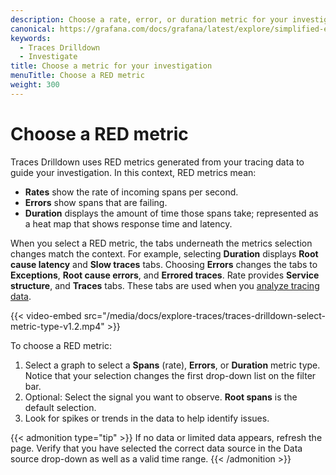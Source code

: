 ```yaml
---
description: Choose a rate, error, or duration metric for your investigation.
canonical: https://grafana.com/docs/grafana/latest/explore/simplified-exploration/traces/investigate/choose-red-metric/
keywords:
  - Traces Drilldown
  - Investigate
title: Choose a metric for your investigation
menuTitle: Choose a RED metric
weight: 300
---
```


# Choose a RED metric

Traces Drilldown uses RED metrics generated from your tracing data to guide your investigation.
In this context, RED metrics mean:

* **Rates** show the rate of incoming spans per second.
* **Errors** show spans that are failing.
* **Duration** displays the amount of time those spans take; represented as a heat map that shows response time and latency.

When you select a RED metric, the tabs underneath the metrics selection changes match the context.
For example, selecting **Duration** displays **Root cause latency** and **Slow traces** tabs.
Choosing **Errors** changes the tabs to **Exceptions**, **Root cause errors**, and **Errored traces**. Rate provides **Service structure**, and **Traces** tabs.
These tabs are used when you [analyze tracing data](../analyze-tracing-data).

{{< video-embed src="/media/docs/explore-traces/traces-drilldown-select-metric-type-v1.2.mp4" >}}

To choose a RED metric:

1. Select a graph to select a **Spans** (rate), **Errors**, or **Duration** metric type. Notice that your selection changes the first drop-down list on the filter bar.
1. Optional: Select the signal you want to observe. **Root spans** is the default selection.
1. Look for spikes or trends in the data to help identify issues.

{{< admonition type="tip" >}}
If no data or limited data appears, refresh the page. Verify that you have selected the correct data source in the Data source drop-down as well as a valid time range.
{{< /admonition >}}
